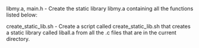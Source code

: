 libmy.a, main.h - Create the static library libmy.a containing all the functions listed below:

create_static_lib.sh - Create a script called create_static_lib.sh that creates a static library called liball.a from all the .c files that are in the current directory.

